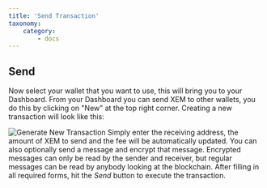 ```yaml
---
title: 'Send Transaction'
taxonomy:
    category:
        - docs
---
```


## Send
Now select your wallet that you want to use, this will bring you to your Dashboard.
From your Dashboard you can send XEM to other wallets, you do this by clicking on "New" at the top right corner. Creating a new transaction will look like this:

![Generate New Transaction](/content/images/2016/11/photo_2016-11-05_10-17-28--Copy-.jpg)
Simply enter the receiving address, the amount of XEM to send and the fee will be automatically updated. You can also optionally send a message and encrypt that message. Encrypted messages can only be read by the sender and receiver, but regular messages can be read by anybody looking at the blockchain.  After filling in all required forms, hit the *Send* button to execute the transaction.